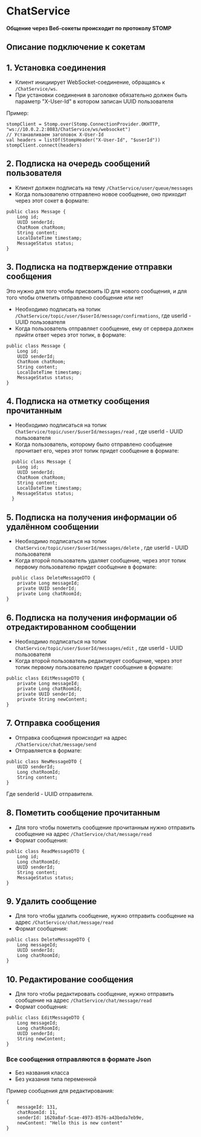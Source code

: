 # ChatService

#### Общение через Веб-сокеты происходит по протоколу STOMP
## Описание подключение к сокетам

## 1. Установка соединения
  
- Клиент инициирует WebSocket-соединение, обращаясь к ```/ChatService/ws```.
- При установки соединения в заголовке обязательно должен быть параметр "X-User-Id" в котором записан  UUID пользователя

Пример:
```
stompClient = Stomp.over(Stomp.ConnectionProvider.OKHTTP, "ws://10.0.2.2:8083/ChatService/ws/websocket")
// Устанавливаем заголовок X-User-Id
val headers = listOf(StompHeader("X-User-Id", "$userId"))
stompClient.connect(headers)
```

## 2. Подписка на очередь сообщений пользователя

- Клиент должен подписать на тему ```/ChatService/user/queue/messages```
- Когда пользователю отправлено новое сообщение, оно приходит через этот сокет в формате:
```
public class Message {
    Long id;
    UUID senderId;
    ChatRoom chatRoom;
    String content;
    LocalDateTime timestamp;
    MessageStatus status;
}
```

## 3. Подписка на подтверждение отправки сообщения
Это нужно для того чтобы присвоить ID для нового сообщения, и для того чтобы отметить отправлено сообщение или нет

- Необходимо подписать на топик ```/ChatService/topic/user/$userId/message/confirmations```, где userId - UUID пользователя
- Когда пользователь отправляет сообщение, ему от сервера должен прийти ответ через этот топик, в формате:
```
public class Message {
    Long id;
    UUID senderId;
    ChatRoom chatRoom;
    String content;
    LocalDateTime timestamp;
    MessageStatus status;
}
```

## 4. Подписка на отметку сообщения прочитанным

- Необходимо подписаться на топик ```ChatService/topic/user/$userId/messages/read``` , где userId - UUID пользователя
- Когда пользователь, которому было отправлено сообщение прочитает его, через этот топик придет сообщение в формате:
```
  public class Message {
    Long id;
    UUID senderId;
    ChatRoom chatRoom;
    String content;
    LocalDateTime timestamp;
    MessageStatus status;
  }
```

## 5. Подписка на получения информации об удалённом сообщении

- Необходимо подписаться на топик ```ChatService/topic/user/$userId/messages/delete``` , где userId - UUID пользователя
- Когда второй пользователь удаляет сообщение, через этот топик первому пользователю придет сообщение в формате:
```
  public class DeleteMessageDTO {
    private Long messageId;
    private UUID senderId;
    private Long chatRoomId;
}
```

## 6. Подписка на получения информации об отредактированном сообщении

- Необходимо подписаться на топик ```ChatService/topic/user/$userId/messages/edit``` , где userId - UUID пользователя
- Когда второй пользователь редактирует сообщение, через этот топик первому пользователю придет сообщение в формате:
```
public class EditMessageDTO {
    private Long messageId;
    private Long chatRoomId;
    private UUID senderId;
    private String newContent;
}
```

## 7. Отправка сообщения
- Отправка сообщения происходит на адрес ```/ChatService/chat/message/send```
- Отправляется в формате:
```
public class NewMessageDTO {
    UUID senderId;
    Long chatRoomId;
    String content;
}
```

Где senderId - UUID отправителя.

## 8. Пометить сообщение прочитанным
- Для того чтобы пометить сообщение прочитанным нужно отправить сообщение на адрес ```/ChatService/chat/message/read```
- Формат сообщения:
```
public class ReadMessageDTO {
    Long id;
    Long chatRoomId;
    UUID senderId;
    String content;
    MessageStatus status;
}
```

## 9. Удалить сообщение
- Для того чтобы удалить сообщение, нужно отправить сообщение на адрес ```/ChatService/chat/message/read```
- Формат сообщения:
```
public class DeleteMessageDTO {
    Long messageId;
    UUID senderId;
    Long chatRoomId;
}
```

## 10. Редактирование сообщения
- Для того чтобы редактировать сообщение, нужно отправить сообщение на адрес ```/ChatService/chat/message/read```
- Формат сообщения:
```
public class EditMessageDTO {
    Long messageId;
    Long chatRoomId;
    UUID senderId;
    String newContent;
}
```

### Все сообщения отправляются в формате Json
- Без названия класса
- Без указания типа переменной

Пример сообщения для редактирования:
```
{
    messageId: 131,
    chatRoomId: 11,
    senderId: 1620a8af-5cae-4973-8576-a43beda7eb9e,
    newContent: "Hello this is new content"
}
```